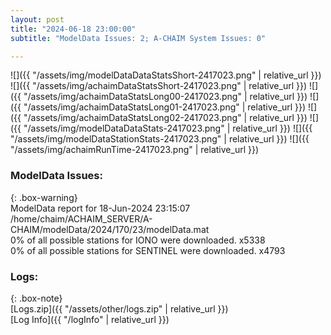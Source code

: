 ```yaml
---
layout: post
title: "2024-06-18 23:00:00"
subtitle: "ModelData Issues: 2; A-CHAIM System Issues: 0"

---
```


![]({{ "/assets/img/modelDataDataStatsShort-2417023.png" | relative_url }})
![]({{ "/assets/img/achaimDataStatsShort-2417023.png" | relative_url }})
![]({{ "/assets/img/achaimDataStatsLong00-2417023.png" | relative_url }})
![]({{ "/assets/img/achaimDataStatsLong01-2417023.png" | relative_url }})
![]({{ "/assets/img/achaimDataStatsLong02-2417023.png" | relative_url }})
![]({{ "/assets/img/modelDataDataStats-2417023.png" | relative_url }})
![]({{ "/assets/img/modelDataStationStats-2417023.png" | relative_url }})
![]({{ "/assets/img/achaimRunTime-2417023.png" | relative_url }})


### ModelData Issues:  
  
{: .box-warning}  
 ModelData report for 18-Jun-2024 23:15:07   
 /home/chaim/ACHAIM_SERVER/A-CHAIM/modelData/2024/170/23/modelData.mat   
 0% of all possible stations for IONO were downloaded. x5338   
 0% of all possible stations for SENTINEL were downloaded. x4793   
  


### Logs:  
  
{: .box-note}  
[Logs.zip]({{ "/assets/other/logs.zip" | relative_url }})  
[Log Info]({{ "/logInfo" | relative_url }})  
